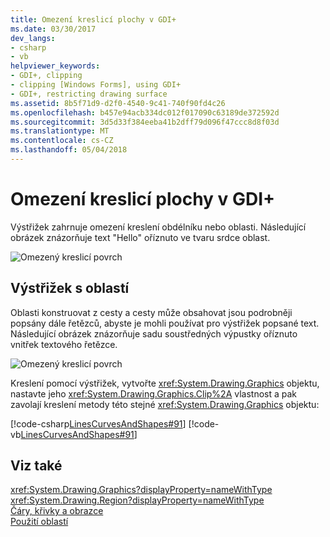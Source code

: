 ```yaml
---
title: Omezení kreslicí plochy v GDI+
ms.date: 03/30/2017
dev_langs:
- csharp
- vb
helpviewer_keywords:
- GDI+, clipping
- clipping [Windows Forms], using GDI+
- GDI+, restricting drawing surface
ms.assetid: 8b5f71d9-d2f0-4540-9c41-740f90fd4c26
ms.openlocfilehash: b457e94acb334dc012f017090c63189de372592d
ms.sourcegitcommit: 3d5d33f384eeba41b2dff79d096f47ccc8d8f03d
ms.translationtype: MT
ms.contentlocale: cs-CZ
ms.lasthandoff: 05/04/2018
---
```

# <a name="restricting-the-drawing-surface-in-gdi"></a>Omezení kreslicí plochy v GDI+
Výstřižek zahrnuje omezení kreslení obdélníku nebo oblasti. Následující obrázek znázorňuje text "Hello" oříznuto ve tvaru srdce oblast.  
  
 ![Omezený kreslicí povrch](../../../../docs/framework/winforms/advanced/media/aboutgdip02-art30.gif "AboutGdip02_Art30")  
  
## <a name="clipping-with-regions"></a>Výstřižek s oblastí  
 Oblasti konstruovat z cesty a cesty může obsahovat jsou podrobněji popsány dále řetězců, abyste je mohli používat pro výstřižek popsané text. Následující obrázek znázorňuje sadu soustředných výpustky oříznuto vnitřek textového řetězce.  
  
 ![Omezený kreslicí povrch](../../../../docs/framework/winforms/advanced/media/aboutgdip02-art31.gif "AboutGdip02_Art31")  
  
 Kreslení pomocí výstřižek, vytvořte <xref:System.Drawing.Graphics> objektu, nastavte jeho <xref:System.Drawing.Graphics.Clip%2A> vlastnost a pak zavolají kreslení metody této stejné <xref:System.Drawing.Graphics> objektu:  
  
 [!code-csharp[LinesCurvesAndShapes#91](../../../../samples/snippets/csharp/VS_Snippets_Winforms/LinesCurvesAndShapes/CS/Class1.cs#91)]
 [!code-vb[LinesCurvesAndShapes#91](../../../../samples/snippets/visualbasic/VS_Snippets_Winforms/LinesCurvesAndShapes/VB/Class1.vb#91)]  
  
## <a name="see-also"></a>Viz také  
 <xref:System.Drawing.Graphics?displayProperty=nameWithType>  
 <xref:System.Drawing.Region?displayProperty=nameWithType>  
 [Čáry, křivky a obrazce](../../../../docs/framework/winforms/advanced/lines-curves-and-shapes.md)  
 [Použití oblastí](../../../../docs/framework/winforms/advanced/using-regions.md)
